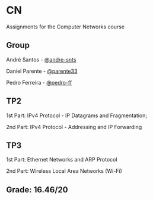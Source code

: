 # CN
Assignments for the Computer Networks course

## Group
André Santos - [@andre-snts](https://github.com/andre-snts)

Daniel Parente - [@parente33](https://github.com/parente33)

Pedro Ferreira - [@pedro-ff](https://github.com/pedro-ff)

## TP2
1st Part: IPv4 Protocol - IP Datagrams and Fragmentation;

2nd Part: IPv4 Protocol - Addressing and IP Forwarding

## TP3
1st Part: Ethernet Networks and ARP Protocol

2nd Part: Wireless Local Area Networks (Wi-Fi)

## **Grade:** 16.46/20

